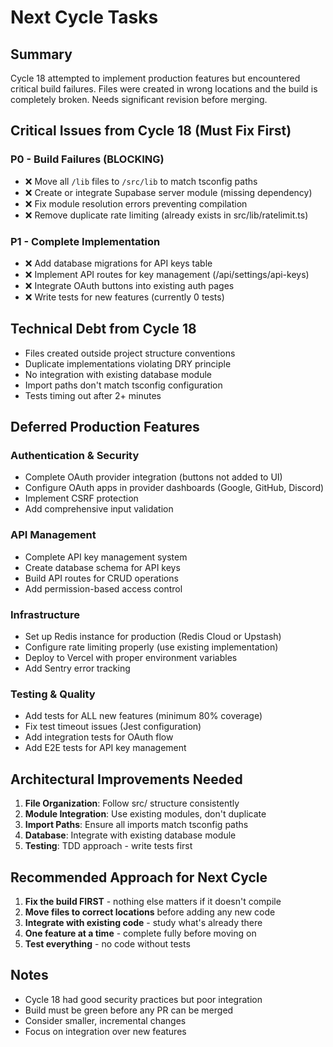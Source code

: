 # Next Cycle Tasks

## Summary
Cycle 18 attempted to implement production features but encountered critical build failures. Files were created in wrong locations and the build is completely broken. Needs significant revision before merging.

## Critical Issues from Cycle 18 (Must Fix First)

### P0 - Build Failures (BLOCKING)
- ❌ Move all `/lib` files to `/src/lib` to match tsconfig paths
- ❌ Create or integrate Supabase server module (missing dependency)
- ❌ Fix module resolution errors preventing compilation
- ❌ Remove duplicate rate limiting (already exists in src/lib/ratelimit.ts)

### P1 - Complete Implementation
- ❌ Add database migrations for API keys table
- ❌ Implement API routes for key management (/api/settings/api-keys)
- ❌ Integrate OAuth buttons into existing auth pages
- ❌ Write tests for new features (currently 0 tests)

## Technical Debt from Cycle 18
- Files created outside project structure conventions
- Duplicate implementations violating DRY principle
- No integration with existing database module
- Import paths don't match tsconfig configuration
- Tests timing out after 2+ minutes

## Deferred Production Features

### Authentication & Security
- Complete OAuth provider integration (buttons not added to UI)
- Configure OAuth apps in provider dashboards (Google, GitHub, Discord)
- Implement CSRF protection
- Add comprehensive input validation

### API Management
- Complete API key management system
- Create database schema for API keys
- Build API routes for CRUD operations
- Add permission-based access control

### Infrastructure
- Set up Redis instance for production (Redis Cloud or Upstash)
- Configure rate limiting properly (use existing implementation)
- Deploy to Vercel with proper environment variables
- Add Sentry error tracking

### Testing & Quality
- Add tests for ALL new features (minimum 80% coverage)
- Fix test timeout issues (Jest configuration)
- Add integration tests for OAuth flow
- Add E2E tests for API key management

## Architectural Improvements Needed
1. **File Organization**: Follow src/ structure consistently
2. **Module Integration**: Use existing modules, don't duplicate
3. **Import Paths**: Ensure all imports match tsconfig paths
4. **Database**: Integrate with existing database module
5. **Testing**: TDD approach - write tests first

## Recommended Approach for Next Cycle
1. **Fix the build FIRST** - nothing else matters if it doesn't compile
2. **Move files to correct locations** before adding any new code
3. **Integrate with existing code** - study what's already there
4. **One feature at a time** - complete fully before moving on
5. **Test everything** - no code without tests

## Notes
- Cycle 18 had good security practices but poor integration
- Build must be green before any PR can be merged
- Consider smaller, incremental changes
- Focus on integration over new features